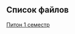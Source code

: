 ## Список файлов
[Питон 1 семестр](https://github.com/Vendor62/MIPT_practice/blob/main/exams/py_1.ipynb)